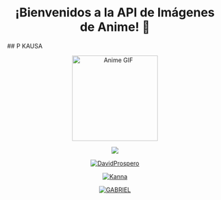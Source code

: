<h1 align="center">¡Bienvenidos a la API de Imágenes de Anime! 🌟</h1>
## P KAUSA
<p align="center">
  <img src="https://c.tenor.com/nOocfxmtbL0AAAAC/tenor.gif" width="200px" alt="Anime GIF">
</p>

<p align="center">
  <img src="http://readme-typing-svg.herokuapp.com?center=true&vCenter=true&multiline=false&color=ffc012&width=500&height=50&lines=Bienvenido+a+la+API+de+imágenes+de+anime">
</p>

<p align="center">
  <a href="https://github.com/davidprospero123">
    <img src="https://readme-typing-svg.herokuapp.com?size=13&width=275&lines=Bienvenido+a+esta+API+de+imágenes+de+anime+por+DavidProspero+🤗" alt="DavidProspero">
  </a>
</p>

<p align="center">
  <a href="https://github.com/davidprospero123">
    <img src="https://c.tenor.com/n8X8R46rIk0AAAAd/kanna.gif" alt="Kanna">
  </a>
</p>

<p align="center">
  <a href="https://github.com/davidprospero123">
    <img src="https://cardivo.vercel.app/api?name=GABRIEL%20Hashiba&description=¡Hola! Soy Gabriel, un amante del anime y un apasionado programador en proceso de aprendizaje. ¡Estoy emocionado de compartir esta API de imágenes de anime contigo!&image=https://i.pinimg.com/564x/36/f2/f8/36f2f803dadcb48565a3babb1bd50cff.jpg&backgroundColor=%23ecf0f1&instagram=admin_kyouka&github=davidprospero123&pattern=leaf&colorPattern=%23eaeaea" alt="GABRIEL">
  </a>
</p>
